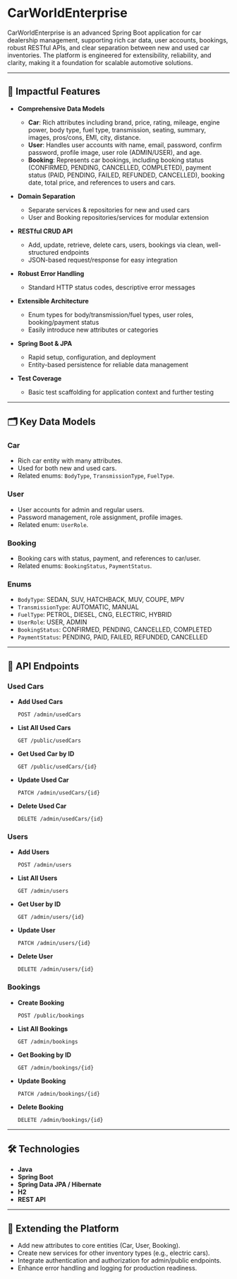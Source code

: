 # CarWorldEnterprise

CarWorldEnterprise is an advanced Spring Boot application for car dealership management, supporting rich car data, user accounts, bookings, robust RESTful APIs, and clear separation between new and used car inventories. The platform is engineered for extensibility, reliability, and clarity, making it a foundation for scalable automotive solutions.

---

## 🚗 Impactful Features

- **Comprehensive Data Models**
  - **Car**: Rich attributes including brand, price, rating, mileage, engine power, body type, fuel type, transmission, seating, summary, images, pros/cons, EMI, city, distance.
  - **User**: Handles user accounts with name, email, password, confirm password, profile image, user role (ADMIN/USER), and age.
  - **Booking**: Represents car bookings, including booking status (CONFIRMED, PENDING, CANCELLED, COMPLETED), payment status (PAID, PENDING, FAILED, REFUNDED, CANCELLED), booking date, total price, and references to users and cars.

- **Domain Separation**
  - Separate services & repositories for new and used cars
  - User and Booking repositories/services for modular extension

- **RESTful CRUD API**
  - Add, update, retrieve, delete cars, users, bookings via clean, well-structured endpoints
  - JSON-based request/response for easy integration

- **Robust Error Handling**
  - Standard HTTP status codes, descriptive error messages

- **Extensible Architecture**
  - Enum types for body/transmission/fuel types, user roles, booking/payment status
  - Easily introduce new attributes or categories

- **Spring Boot & JPA**
  - Rapid setup, configuration, and deployment
  - Entity-based persistence for reliable data management

- **Test Coverage**
  - Basic test scaffolding for application context and further testing

---

## 🗂 Key Data Models

### Car
- Rich car entity with many attributes.
- Used for both new and used cars.
- Related enums: `BodyType`, `TransmissionType`, `FuelType`.

### User
- User accounts for admin and regular users.
- Password management, role assignment, profile images.
- Related enum: `UserRole`.

### Booking
- Booking cars with status, payment, and references to car/user.
- Related enums: `BookingStatus`, `PaymentStatus`.

### Enums
- `BodyType`: SEDAN, SUV, HATCHBACK, MUV, COUPE, MPV
- `TransmissionType`: AUTOMATIC, MANUAL
- `FuelType`: PETROL, DIESEL, CNG, ELECTRIC, HYBRID
- `UserRole`: USER, ADMIN
- `BookingStatus`: CONFIRMED, PENDING, CANCELLED, COMPLETED
- `PaymentStatus`: PENDING, PAID, FAILED, REFUNDED, CANCELLED

---

## 🔌 API Endpoints

### Used Cars

- **Add Used Cars**
  ```http
  POST /admin/usedCars
  ```

- **List All Used Cars**
  ```http
  GET /public/usedCars
  ```

- **Get Used Car by ID**
  ```http
  GET /public/usedCars/{id}
  ```

- **Update Used Car**
  ```http
  PATCH /admin/usedCars/{id}
  ```

- **Delete Used Car**
  ```http
  DELETE /admin/usedCars/{id}
  ```

### Users

- **Add Users**
  ```http
  POST /admin/users
  ```

- **List All Users**
  ```http
  GET /admin/users
  ```

- **Get User by ID**
  ```http
  GET /admin/users/{id}
  ```

- **Update User**
  ```http
  PATCH /admin/users/{id}
  ```

- **Delete User**
  ```http
  DELETE /admin/users/{id}
  ```

### Bookings

- **Create Booking**
  ```http
  POST /public/bookings
  ```

- **List All Bookings**
  ```http
  GET /admin/bookings
  ```

- **Get Booking by ID**
  ```http
  GET /admin/bookings/{id}
  ```

- **Update Booking**
  ```http
  PATCH /admin/bookings/{id}
  ```

- **Delete Booking**
  ```http
  DELETE /admin/bookings/{id}
  ```

---

## 🛠 Technologies

- **Java**
- **Spring Boot**
- **Spring Data JPA / Hibernate**
- **H2**
- **REST API**

---

## 🧩 Extending the Platform

- Add new attributes to core entities (Car, User, Booking).
- Create new services for other inventory types (e.g., electric cars).
- Integrate authentication and authorization for admin/public endpoints.
- Enhance error handling and logging for production readiness.
